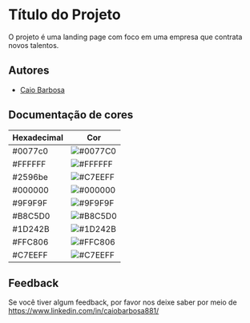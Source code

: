 # Título do Projeto
O projeto é uma landing page com foco em uma empresa que contrata novos talentos.


## Autores

- [Caio Barbosa](https://www.github.com/octokatherine)

## Documentação de cores

| Hexadecimal | Cor                                             |
| ----------------- | ---------------------------------------------------------------- |
| #0077c0  | ![#0077C0](https://via.placeholder.com/10/0077c0?text=+)|
| #FFFFFF  | ![#FFFFFF](https://via.placeholder.com/10/FFFFFF?text=+)|
| #2596be  | ![#C7EEFF](https://via.placeholder.com/10/2596be?text=+) |
| #000000  | ![#000000](https://via.placeholder.com/10/000000?text=+)|
| #9F9F9F  | ![#9F9F9F](https://via.placeholder.com/10/9F9F9F?text=+)|
| #B8C5D0  | ![#B8C5D0](https://via.placeholder.com/10/B8C5D0?text=+)|
| #1D242B  | ![#1D242B](https://via.placeholder.com/10/1D242B?text=+)|
| #FFC806  | ![#FFC806](https://via.placeholder.com/10/FFC806?text=+)|
| #C7EEFF  | ![#C7EEFF](https://via.placeholder.com/10/C7EEFF?text=+)|



## Feedback

Se você tiver algum feedback, por favor nos deixe saber por meio de https://www.linkedin.com/in/caiobarbosa881/

